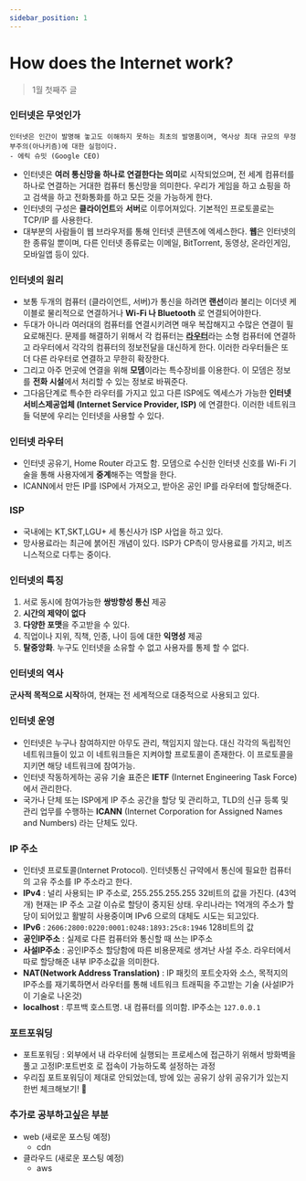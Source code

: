 ```yaml
---
sidebar_position: 1
---
```


# How does the Internet work?

> 1월 첫째주 글

### 인터넷은 무엇인가

```
인터넷은 인간이 발명해 놓고도 이해하지 못하는 최초의 발명품이며, 역사상 최대 규모의 무정부주의(아나키즘)에 대한 실험이다.
- 에릭 슈밋 (Google CEO)
```

- 인터넷은 **여러 통신망을 하나로 연결한다는 의미**로 시작되었으며, 전 세계 컴퓨터를 하나로 연결하는 거대한 컴퓨터 통신망을 의미한다. 우리가 게임을 하고 쇼핑을 하고 검색을 하고 전화통화를 하고 모든 것을 가능하게 한다.
- 인터넷의 구성은 **클라이언트**와 **서버**로 이루어져있다. 기본적인 프로토콜로는 TCP/IP 를 사용한다.
- 대부분의 사람들이 웹 브라우저를 통해 인터넷 콘텐츠에 엑세스한다. **웹**은 인터넷의 한 종류일 뿐이며, 다른 인터넷 종류로는 이메일, BitTorrent, 동영상, 온라인게임, 모바일앱 등이 있다.

### 인터넷의 원리

- 보통 두개의 컴퓨터 (클라이언트, 서버)가 통신을 하려면 **랜선**이라 불리는 이더넷 케이블로 물리적으로 연결하거나 **Wi-Fi 나 Bluetooth** 로 연결되어야한다.
- 두대가 아니라 여러대의 컴퓨터를 연결시키려면 매우 복잡해지고 수많은 연결이 필요로해진다. 문제를 해결하기 위해서 각 컴퓨터는 [**라우터**](#인터넷-라우터)라는 소형 컴퓨터에 연결하고 라우터에서 각각의 컴퓨터의 정보전달을 대신하게 한다. 이러한 라우터들은 또 더 다른 라우터로 연결하고 무한히 확장한다.
- 그리고 아주 먼곳에 연결을 위해 **모뎀**이라는 특수장비를 이용한다. 이 모뎀은 정보를 **전화 시설**에서 처리할 수 있는 정보로 바꿔준다.
- 그다음단계로 특수한 라우터를 가지고 있고 다른 ISP에도 엑세스가 가능한 **인터넷서비스제공업체 (Internet Service Provider, ISP)** 에 연결한다. 이러한 네트워크들 덕분에 우리는 인터넷을 사용할 수 있다.

### 인터넷 라우터

- 인터넷 공유기, Home Router 라고도 함. 모뎀으로 수신한 인터넷 신호를 Wi-Fi 기술을 통해 사용자에게 **중계**해주는 역할을 한다.
- ICANN에서 만든 IP를 ISP에서 가져오고, 받아온 공인 IP를 라우터에 할당해준다.

### ISP

- 국내에는 KT,SKT,LGU+ 세 통신사가 ISP 사업을 하고 있다.
- 망사용료라는 최근에 붉어진 개념이 있다. ISP가 CP측이 망사용료를 가지고, 비즈니스적으로 다투는 중이다.

### 인터넷의 특징

1. 서로 동시에 참여가능한 **쌍방향성 통신** 제공
2. **시간의 제약이 없다**
3. **다양한 포맷**을 주고받을 수 있다.
4. 직업이나 지위, 직책, 인종, 나이 등에 대한 **익명성** 제공
5. **탈중앙화**. 누구도 인터넷을 소유할 수 없고 사용자를 통제 할 수 없다.

### 인터넷의 역사

**군사적 목적으로 시작**하여, 현재는 전 세계적으로 대중적으로 사용되고 있다.

### 인터넷 운영

- 인터넷은 누구나 참여하지만 아무도 관리, 책임지지 않는다. 대신 각각의 독립적인 네트워크들이 있고 이 네트워크들은 지켜야할 프로토콜이 존재한다. 이 프로토콜을 지키면 해당 네트워크에 참여가능.
- 인터넷 작동하게하는 공유 기술 표준은 **IETF** (Internet Engineering Task Force) 에서 관리한다.
- 국가나 단체 또는 ISP에게 IP 주소 공간을 할당 및 관리하고, TLD의 신규 등록 및 관리 업무를 수행하는 **ICANN** (Internet Corporation for Assigned Names and Numbers) 라는 단체도 있다.

### IP 주소

- 인터넷 프로토콜(Internet Protocol). 인터넷통신 규약에서 통신에 필요한 컴퓨터의 고유 주소를 IP 주소라고 한다.
- **IPv4** : 널리 사용되는 IP 주소로, 255.255.255.255 32비트의 값을 가진다. (43억개) 현재는 IP 주소 고갈 이슈로 할당이 중지된 상태. 우리나라는 1억개의 주소가 할당이 되어있고 활발히 사용중이며 IPv6 으로의 대체도 시도는 되고있다.
- **IPv6** : `2606:2800:0220:0001:0248:1893:25c8:1946` 128비트의 값
- **공인IP주소** : 실제로 다른 컴퓨터와 통신할 때 쓰는 IP주소
- **사설IP주소** : 공인IP주소 할당함에 따른 비용문제로 생겨난 사설 주소. 라우터에서 따로 할당해준 내부 IP주소값을 의미한다.
- **NAT(Network Address Translation)** : IP 패킷의 포트숫자와 소스, 목적지의 IP주소를 재기록하면서 라우터를 통해 네트워크 트래픽을 주고받는 기술 (사설IP가 이 기술로 나온것)
- **localhost** : 루프백 호스트명. 내 컴퓨터를 의미함. IP주소는 `127.0.0.1`

### 포트포워딩

- 포트포워딩 : 외부에서 내 라우터에 실행되는 프로세스에 접근하기 위해서 방화벽을 풀고 고정IP:포트번호 로 접속이 가능하도록 설정하는 과정
- 우리집 포트포워딩이 제대로 안되었는데, 방에 있는 공유기 상위 공유기가 있는지 한번 체크해보기! 🤔

### 추가로 공부하고싶은 부분

- web (새로운 포스팅 예정)
  - cdn
- 클라우드 (새로운 포스팅 예정)
  - aws
